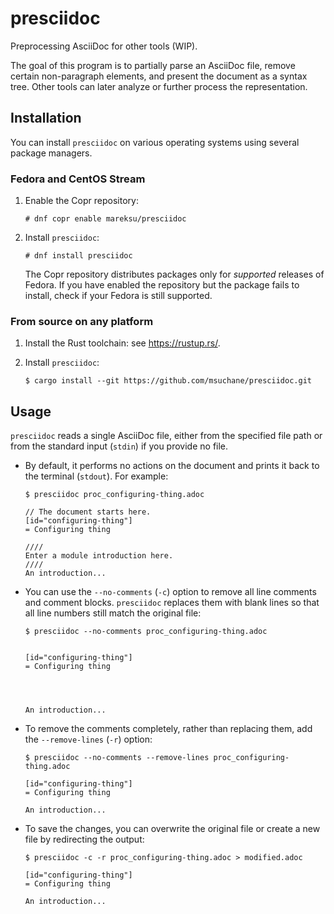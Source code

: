 # presciidoc

Preprocessing AsciiDoc for other tools (WIP).

The goal of this program is to partially parse an AsciiDoc file, remove certain non-paragraph elements, and present the document as a syntax tree. Other tools can later analyze or further process the representation.

## Installation

You can install `presciidoc` on various operating systems using several package managers.

### Fedora and CentOS Stream

1. Enable the Copr repository:

    ```
    # dnf copr enable mareksu/presciidoc
    ```

2. Install `presciidoc`:

    ```
    # dnf install presciidoc
    ```

    The Copr repository distributes packages only for *supported* releases of Fedora. If you have enabled the repository but the package fails to install, check if your Fedora is still supported.

### From source on any platform

1. Install the Rust toolchain: see <https://rustup.rs/>.

2. Install `presciidoc`:

    ```
    $ cargo install --git https://github.com/msuchane/presciidoc.git
    ```

## Usage

`presciidoc` reads a single AsciiDoc file, either from the specified file path or from the standard input (`stdin`) if you provide no file.

* By default, it performs no actions on the document and prints it back to the terminal (`stdout`). For example:

    ```
    $ presciidoc proc_configuring-thing.adoc
    
    // The document starts here.
    [id="configuring-thing"]
    = Configuring thing
    
    ////
    Enter a module introduction here.
    ////
    An introduction...
    ```

* You can use the `--no-comments` (`-c`) option to remove all line comments and comment blocks. `presciidoc` replaces them with blank lines so that all line numbers still match the original file:

    ```
    $ presciidoc --no-comments proc_configuring-thing.adoc
    
    
    [id="configuring-thing"]
    = Configuring thing
    
    
    
    
    An introduction...
    ```

* To remove the comments completely, rather than replacing them, add the `--remove-lines` (`-r`) option:

    ```
    $ presciidoc --no-comments --remove-lines proc_configuring-thing.adoc
    
    [id="configuring-thing"]
    = Configuring thing
    
    An introduction...
    ```

* To save the changes, you can overwrite the original file or create a new file by redirecting the output:

    ```
    $ presciidoc -c -r proc_configuring-thing.adoc > modified.adoc
    
    [id="configuring-thing"]
    = Configuring thing
    
    An introduction...
    ```
